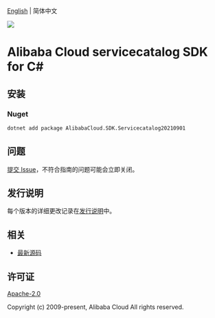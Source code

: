 [English](README.md) | 简体中文

![](https://aliyunsdk-pages.alicdn.com/icons/AlibabaCloud.svg)

# Alibaba Cloud servicecatalog SDK for C#

## 安装

### Nuget

```bash
dotnet add package AlibabaCloud.SDK.Servicecatalog20210901
```

## 问题

[提交 Issue](https://github.com/aliyun/alibabacloud-csharp-sdk/issues/new)，不符合指南的问题可能会立即关闭。

## 发行说明

每个版本的详细更改记录在[发行说明](./ChangeLog.md)中。

## 相关

* [最新源码](https://github.com/aliyun/alibabacloud-csharp-sdk/)

## 许可证

[Apache-2.0](http://www.apache.org/licenses/LICENSE-2.0)

Copyright (c) 2009-present, Alibaba Cloud All rights reserved.
